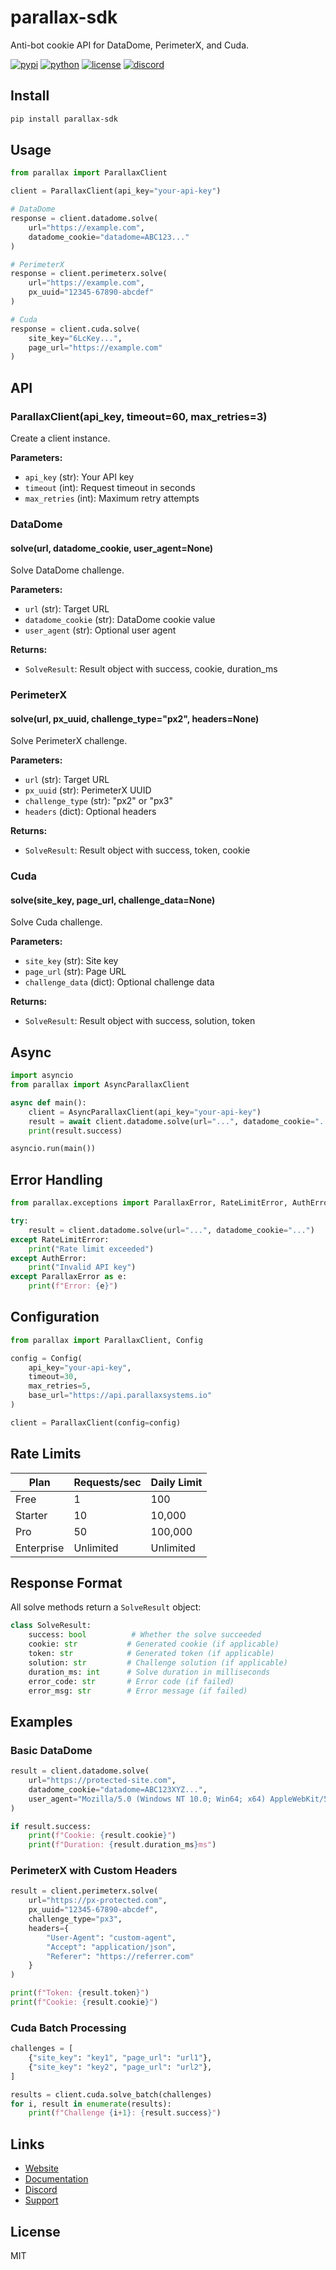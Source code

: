# parallax-sdk

Anti-bot cookie API for DataDome, PerimeterX, and Cuda.

[![pypi](https://img.shields.io/pypi/v/parallax-sdk.svg)](https://pypi.org/project/parallax-sdk/)
[![python](https://img.shields.io/pypi/pyversions/parallax-sdk.svg)](https://pypi.org/project/parallax-sdk/)
[![license](https://img.shields.io/pypi/l/parallax-sdk.svg)](https://github.com/parallax-systems/parallax-sdk-py/blob/main/LICENSE)
[![discord](https://img.shields.io/discord/YOUR_DISCORD_ID.svg?label=discord)](https://discord.gg/2QWbHcmWnf)

## Install

```bash
pip install parallax-sdk
```

## Usage

```python
from parallax import ParallaxClient

client = ParallaxClient(api_key="your-api-key")

# DataDome
response = client.datadome.solve(
    url="https://example.com",
    datadome_cookie="datadome=ABC123..."
)

# PerimeterX
response = client.perimeterx.solve(
    url="https://example.com",
    px_uuid="12345-67890-abcdef"
)

# Cuda
response = client.cuda.solve(
    site_key="6LcKey...",
    page_url="https://example.com"
)
```

## API

### ParallaxClient(api_key, timeout=60, max_retries=3)

Create a client instance.

**Parameters:**
- `api_key` (str): Your API key
- `timeout` (int): Request timeout in seconds
- `max_retries` (int): Maximum retry attempts

### DataDome

#### solve(url, datadome_cookie, user_agent=None)

Solve DataDome challenge.

**Parameters:**
- `url` (str): Target URL
- `datadome_cookie` (str): DataDome cookie value
- `user_agent` (str): Optional user agent

**Returns:**
- `SolveResult`: Result object with success, cookie, duration_ms

### PerimeterX

#### solve(url, px_uuid, challenge_type="px2", headers=None)

Solve PerimeterX challenge.

**Parameters:**
- `url` (str): Target URL
- `px_uuid` (str): PerimeterX UUID
- `challenge_type` (str): "px2" or "px3"
- `headers` (dict): Optional headers

**Returns:**
- `SolveResult`: Result object with success, token, cookie

### Cuda

#### solve(site_key, page_url, challenge_data=None)

Solve Cuda challenge.

**Parameters:**
- `site_key` (str): Site key
- `page_url` (str): Page URL
- `challenge_data` (dict): Optional challenge data

**Returns:**
- `SolveResult`: Result object with success, solution, token

## Async

```python
import asyncio
from parallax import AsyncParallaxClient

async def main():
    client = AsyncParallaxClient(api_key="your-api-key")
    result = await client.datadome.solve(url="...", datadome_cookie="...")
    print(result.success)

asyncio.run(main())
```

## Error Handling

```python
from parallax.exceptions import ParallaxError, RateLimitError, AuthError

try:
    result = client.datadome.solve(url="...", datadome_cookie="...")
except RateLimitError:
    print("Rate limit exceeded")
except AuthError:
    print("Invalid API key")
except ParallaxError as e:
    print(f"Error: {e}")
```

## Configuration

```python
from parallax import ParallaxClient, Config

config = Config(
    api_key="your-api-key",
    timeout=30,
    max_retries=5,
    base_url="https://api.parallaxsystems.io"
)

client = ParallaxClient(config=config)
```

## Rate Limits

| Plan | Requests/sec | Daily Limit |
|------|-------------|-------------|
| Free | 1 | 100 |
| Starter | 10 | 10,000 |
| Pro | 50 | 100,000 |
| Enterprise | Unlimited | Unlimited |

## Response Format

All solve methods return a `SolveResult` object:

```python
class SolveResult:
    success: bool          # Whether the solve succeeded
    cookie: str           # Generated cookie (if applicable)
    token: str            # Generated token (if applicable)
    solution: str         # Challenge solution (if applicable)
    duration_ms: int      # Solve duration in milliseconds
    error_code: str       # Error code (if failed)
    error_msg: str        # Error message (if failed)
```

## Examples

### Basic DataDome

```python
result = client.datadome.solve(
    url="https://protected-site.com",
    datadome_cookie="datadome=ABC123XYZ...",
    user_agent="Mozilla/5.0 (Windows NT 10.0; Win64; x64) AppleWebKit/537.36"
)

if result.success:
    print(f"Cookie: {result.cookie}")
    print(f"Duration: {result.duration_ms}ms")
```

### PerimeterX with Custom Headers

```python
result = client.perimeterx.solve(
    url="https://px-protected.com",
    px_uuid="12345-67890-abcdef",
    challenge_type="px3",
    headers={
        "User-Agent": "custom-agent",
        "Accept": "application/json",
        "Referer": "https://referrer.com"
    }
)

print(f"Token: {result.token}")
print(f"Cookie: {result.cookie}")
```

### Cuda Batch Processing

```python
challenges = [
    {"site_key": "key1", "page_url": "url1"},
    {"site_key": "key2", "page_url": "url2"},
]

results = client.cuda.solve_batch(challenges)
for i, result in enumerate(results):
    print(f"Challenge {i+1}: {result.success}")
```

## Links

- [Website](https://www.parallaxsystems.io)
- [Documentation](https://www.parallaxsystems.io/docs)
- [Discord](https://discord.gg/2QWbHcmWnf)
- [Support](mailto:support@parallaxsystems.io)

## License

MIT